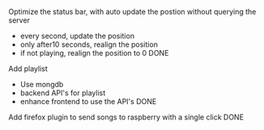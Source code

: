 Optimize the status bar, with auto update the postion without querying the server
- every second, update the position
- only after10 seconds, realign the position
- if not playing, realign the position to 0
DONE

Add playlist
- Use mongdb
- backend API's for playlist
- enhance frontend to use the API's
DONE

Add firefox plugin to send songs to raspberry with a single click
DONE

